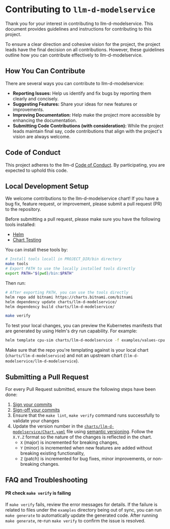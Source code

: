 # Contributing to `llm-d-modelservice`

Thank you for your interest in contributing to llm-d-modelservice. This document provides guidelines and instructions for contributing to this project.

To ensure a clear direction and cohesive vision for the project, the project leads have the final decision on all contributions. However, these guidelines outline how you can contribute effectively to llm-d-modelservice.

## How You Can Contribute

There are several ways you can contribute to llm-d-modelservice:

* **Reporting Issues:** Help us identify and fix bugs by reporting them clearly and concisely.
* **Suggesting Features:** Share your ideas for new features or improvements.
* **Improving Documentation:** Help make the project more accessible by enhancing the documentation.
* **Submitting Code Contributions (with consideration):** While the project leads maintain final say, code contributions that align with the project's vision are always welcome.

## Code of Conduct

This project adheres to the llm-d [Code of Conduct](https://github.com/llm-d/llm-d/blob/dev/CODE_OF_CONDUCT.md). By participating, you are expected to uphold this code.

## Local Development Setup

We welcome contributions to the llm-d-modelservice chart! If you have a bug fix, feature request, or improvement, please submit a pull request (PR) to the repository.

Before submitting a pull request, please make sure you have the following tools installed:

- [Helm](https://helm.sh/)
- [Chart Testing](https://github.com/helm/chart-testing)
<!-- TODO: Once supported, also install:
- [Helm docs](https://github.com/norwoodj/helm-docs)
- [pre-commit](https://pre-commit.com/) -->

You can install these tools by:

```bash
# Install tools locall in PROJECT_DIR/bin directory
make tools
# Export PATH to use the locally installed tools directly
export PATH="$(pwd)/bin:$PATH"
```

Then run:

```bash
# After exporting PATH, you can use the tools directly
helm repo add bitnami https://charts.bitnami.com/bitnami
helm dependency update charts/llm-d-modelservice/
helm dependency build charts/llm-d-modelservice/

make verify
```

To test your local changes, you can preview the Kubernetes manifests that are generated by using Helm's dry run capability. For example:

```bash
helm template cpu-sim charts/llm-d-modelservice -f examples/values-cpu.yaml
```

Make sure that the repo you're templating against is your local chart (`charts/llm-d-modelservice`) and not an upstream chart (`llm-d-modelservice/llm-d-modelservice`).

## Submitting a Pull Request

For every Pull Request submitted, ensure the following steps have been done:

1. [Sign your commits](https://docs.github.com/en/authentication/managing-commit-signature-verification/signing-commits)
2. [Sign-off your commits](https://git-scm.com/docs/git-commit#Documentation/git-commit.txt-code--signoffcode)
3. Ensure that the `make lint`, `make verify` command runs successfully to validate your changes
4. Update the version number in the [`charts/llm-d-modelservice/Chart.yaml`](charts/llm-d-modelservice/Chart.yaml) file using
   [semantic versioning](https://semver.org/). Follow the `X.Y.Z` format so the nature of the changes is reflected in the
   chart.
   - `X` (major) is incremented for breaking changes,
   - `Y` (minor) is incremented when new features are added without breaking existing functionality,
   - `Z` (patch) is incremented for bug fixes, minor improvements, or non-breaking changes.
<!-- TODO after the make verify for Chart Testing supported 5. Lint tests has been run for the Chart using the [Chart Testing](https://github.com/helm/chart-testing) tool and the `ct lint` command. -->
<!-- TODO after the pre-commit supported 6. Make sure that [pre-commit](https://pre-commit.com/) hook has been run to generate/update the `README.md` documentation. To preview the content, use `helm-docs --dry-run`.  -->

## FAQ and Troubleshooting

#### PR check `make verify` is failing

If `make verify` fails, review the error messages for details. If the failure is related to files under the `examples` directory being out of sync, you can run `make generate` to automatically update the generated code. After running `make generate`, re-run `make verify` to confirm the issue is resolved.

<!-- TODO after the pre-commit supported
#### PR check `Pre-commit / Pre-commit (pull_request)` is failing

Please check the job logs for more information. This usually means you forgot to run `pre-commit run -a` before submitting your PR. Refer to the setup steps above. To avoid this in the future, ensure you have run `pre-commit install` to set up the pre-commit hooks.
-->

